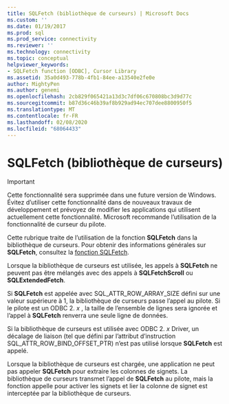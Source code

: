 ```yaml
---
title: SQLFetch (bibliothèque de curseurs) | Microsoft Docs
ms.custom: ''
ms.date: 01/19/2017
ms.prod: sql
ms.prod_service: connectivity
ms.reviewer: ''
ms.technology: connectivity
ms.topic: conceptual
helpviewer_keywords:
- SQLFetch function [ODBC], Cursor Library
ms.assetid: 35a0d493-778b-4fb1-84ee-a13540e2fe0e
author: MightyPen
ms.author: genemi
ms.openlocfilehash: 2cb829f065421a13d3c7df06c670808bc3d9d77c
ms.sourcegitcommit: b87d36c46b39af8b929ad94ec707dee8800950f5
ms.translationtype: MT
ms.contentlocale: fr-FR
ms.lasthandoff: 02/08/2020
ms.locfileid: "68064433"
---
```

# <a name="sqlfetch-cursor-library"></a>SQLFetch (bibliothèque de curseurs)
> [!IMPORTANT]  
>  Cette fonctionnalité sera supprimée dans une future version de Windows. Évitez d’utiliser cette fonctionnalité dans de nouveaux travaux de développement et prévoyez de modifier les applications qui utilisent actuellement cette fonctionnalité. Microsoft recommande l’utilisation de la fonctionnalité de curseur du pilote.  
  
 Cette rubrique traite de l’utilisation de la fonction **SQLFetch** dans la bibliothèque de curseurs. Pour obtenir des informations générales sur **SQLFetch**, consultez la [fonction SQLFetch](../../../odbc/reference/syntax/sqlfetch-function.md).  
  
 Lorsque la bibliothèque de curseurs est utilisée, les appels à **SQLFetch** ne peuvent pas être mélangés avec des appels à **SQLFetchScroll** ou **SQLExtendedFetch**.  
  
 Si **SQLFetch** est appelée avec SQL_ATTR_ROW_ARRAY_SIZE défini sur une valeur supérieure à 1, la bibliothèque de curseurs passe l’appel au pilote. Si le pilote est un ODBC 2. *x* , la taille de l’ensemble de lignes sera ignorée et l’appel à **SQLFetch** renverra une seule ligne de données.  
  
 Si la bibliothèque de curseurs est utilisée avec ODBC 2. *x* Driver, un décalage de liaison (tel que défini par l’attribut d’instruction SQL_ATTR_ROW_BIND_OFFSET_PTR) n’est pas utilisé lorsque **SQLFetch** est appelé.  
  
 Lorsque la bibliothèque de curseurs est chargée, une application ne peut pas appeler **SQLFetch** pour extraire les colonnes de signets. La bibliothèque de curseurs transmet l’appel de **SQLFetch** au pilote, mais la fonction appelle pour activer les signets et lier la colonne de signet est interceptée par la bibliothèque de curseurs.
